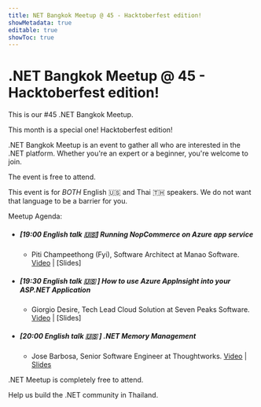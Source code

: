 ```yaml
---
title: NET Bangkok Meetup @ 45 - Hacktoberfest edition!
showMetadata: true
editable: true
showToc: true
---
```


# .NET Bangkok Meetup @ 45 - Hacktoberfest edition!
This is our #45 .NET Bangkok Meetup.

This month is a special one! Hacktoberfest edition!

.NET Bangkok Meetup is an event to gather all who are interested in the .NET platform. Whether you're an expert or a beginner, you're welcome to join.

The event is free to attend.

This event is for *BOTH* English 🇺🇸 and Thai 🇹🇭 speakers.
We do not want that language to be a barrier for you.

Meetup Agenda:

- ##### [19:00 English talk 🇺🇸] **Running NopCommerce on Azure app service**
    - Piti Champeethong (Fyi), Software Architect at Manao Software.
[Video](https://www.facebook.com/100003582254329/videos/471601130732202/) | [Slides]

- ##### [19:30 English talk 🇺🇸 ] **How to use Azure AppInsight into your ASP.NET Application**
    - Giorgio Desire, Tech Lead Cloud Solution at Seven Peaks Software.
[Video](https://www.facebook.com/100003582254329/videos/471601130732202/) | [Slides]

- ##### [20:00 English talk 🇺🇸 ] **.NET Memory Management**
    - Jose Barbosa, Senior Software Engineer at Thoughtworks.
[Video](https://www.facebook.com/100003582254329/videos/471601130732202/) | [Slides](https://docs.google.com/presentation/d/1A6XGe85v9CSGj9TN4pOTBWJAt8Gbv5VwlKFMZNEap_8/edit?usp=sharing)

.NET Meetup is completely free to attend.

Help us build the .NET community in Thailand.
